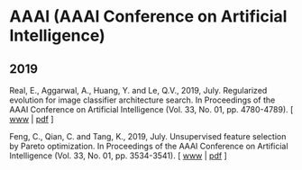 # AAAI (AAAI Conference on Artificial Intelligence)

## 2019

Real, E., Aggarwal, A., Huang, Y. and Le, Q.V., 2019, July. Regularized evolution for image classifier architecture search. In Proceedings of the AAAI Conference on Artificial Intelligence (Vol. 33, No. 01, pp. 4780-4789). [ [www](https://ojs.aaai.org/index.php/AAAI/article/view/4405) | [pdf](https://ojs.aaai.org/index.php/AAAI/article/view/4405/4283) ]

Feng, C., Qian, C. and Tang, K., 2019, July. Unsupervised feature selection by Pareto optimization. In Proceedings of the AAAI Conference on Artificial Intelligence (Vol. 33, No. 01, pp. 3534-3541). [ [www](https://ojs.aaai.org/index.php/AAAI/article/view/4232) | [pdf](https://ojs.aaai.org/index.php/AAAI/article/view/4232/4110) ]
